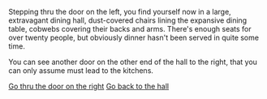 Stepping thru the door on the left, you find yourself now in a large, extravagant dining hall, dust-covered chairs lining the expansive dining table, cobwebs covering their backs and arms. There's enough seats for over twenty people, but obviously dinner hasn't been served in quite some time.

You can see another door on the other end of the hall to the right, that you can only assume must lead to the kitchens.


[Go thru the door on the right](4.md)
[Go back to the hall](2.md)